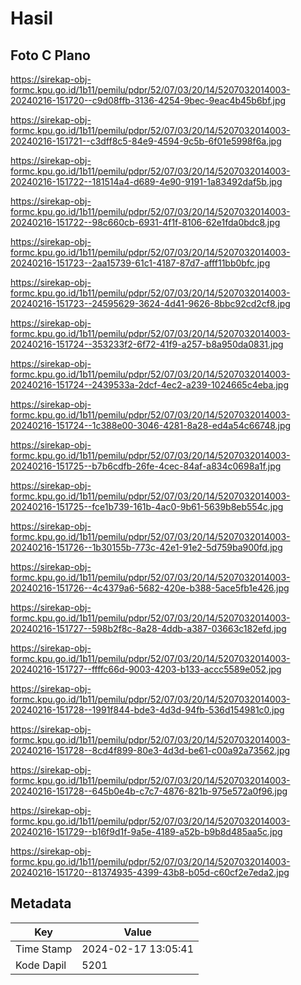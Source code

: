 # Hasil

## Foto C Plano

https://sirekap-obj-formc.kpu.go.id/1b11/pemilu/pdpr/52/07/03/20/14/5207032014003-20240216-151720--c9d08ffb-3136-4254-9bec-9eac4b45b6bf.jpg

https://sirekap-obj-formc.kpu.go.id/1b11/pemilu/pdpr/52/07/03/20/14/5207032014003-20240216-151721--c3dff8c5-84e9-4594-9c5b-6f01e5998f6a.jpg

https://sirekap-obj-formc.kpu.go.id/1b11/pemilu/pdpr/52/07/03/20/14/5207032014003-20240216-151722--181514a4-d689-4e90-9191-1a83492daf5b.jpg

https://sirekap-obj-formc.kpu.go.id/1b11/pemilu/pdpr/52/07/03/20/14/5207032014003-20240216-151722--98c660cb-6931-4f1f-8106-62e1fda0bdc8.jpg

https://sirekap-obj-formc.kpu.go.id/1b11/pemilu/pdpr/52/07/03/20/14/5207032014003-20240216-151723--2aa15739-61c1-4187-87d7-afff11bb0bfc.jpg

https://sirekap-obj-formc.kpu.go.id/1b11/pemilu/pdpr/52/07/03/20/14/5207032014003-20240216-151723--24595629-3624-4d41-9626-8bbc92cd2cf8.jpg

https://sirekap-obj-formc.kpu.go.id/1b11/pemilu/pdpr/52/07/03/20/14/5207032014003-20240216-151724--353233f2-6f72-41f9-a257-b8a950da0831.jpg

https://sirekap-obj-formc.kpu.go.id/1b11/pemilu/pdpr/52/07/03/20/14/5207032014003-20240216-151724--2439533a-2dcf-4ec2-a239-1024665c4eba.jpg

https://sirekap-obj-formc.kpu.go.id/1b11/pemilu/pdpr/52/07/03/20/14/5207032014003-20240216-151724--1c388e00-3046-4281-8a28-ed4a54c66748.jpg

https://sirekap-obj-formc.kpu.go.id/1b11/pemilu/pdpr/52/07/03/20/14/5207032014003-20240216-151725--b7b6cdfb-26fe-4cec-84af-a834c0698a1f.jpg

https://sirekap-obj-formc.kpu.go.id/1b11/pemilu/pdpr/52/07/03/20/14/5207032014003-20240216-151725--fce1b739-161b-4ac0-9b61-5639b8eb554c.jpg

https://sirekap-obj-formc.kpu.go.id/1b11/pemilu/pdpr/52/07/03/20/14/5207032014003-20240216-151726--1b30155b-773c-42e1-91e2-5d759ba900fd.jpg

https://sirekap-obj-formc.kpu.go.id/1b11/pemilu/pdpr/52/07/03/20/14/5207032014003-20240216-151726--4c4379a6-5682-420e-b388-5ace5fb1e426.jpg

https://sirekap-obj-formc.kpu.go.id/1b11/pemilu/pdpr/52/07/03/20/14/5207032014003-20240216-151727--598b2f8c-8a28-4ddb-a387-03663c182efd.jpg

https://sirekap-obj-formc.kpu.go.id/1b11/pemilu/pdpr/52/07/03/20/14/5207032014003-20240216-151727--ffffc66d-9003-4203-b133-accc5589e052.jpg

https://sirekap-obj-formc.kpu.go.id/1b11/pemilu/pdpr/52/07/03/20/14/5207032014003-20240216-151728--1991f844-bde3-4d3d-94fb-536d154981c0.jpg

https://sirekap-obj-formc.kpu.go.id/1b11/pemilu/pdpr/52/07/03/20/14/5207032014003-20240216-151728--8cd4f899-80e3-4d3d-be61-c00a92a73562.jpg

https://sirekap-obj-formc.kpu.go.id/1b11/pemilu/pdpr/52/07/03/20/14/5207032014003-20240216-151728--645b0e4b-c7c7-4876-821b-975e572a0f96.jpg

https://sirekap-obj-formc.kpu.go.id/1b11/pemilu/pdpr/52/07/03/20/14/5207032014003-20240216-151729--b16f9d1f-9a5e-4189-a52b-b9b8d485aa5c.jpg

https://sirekap-obj-formc.kpu.go.id/1b11/pemilu/pdpr/52/07/03/20/14/5207032014003-20240216-151720--81374935-4399-43b8-b05d-c60cf2e7eda2.jpg


## Metadata

| Key        | Value               |
| ---------- | ------------------- |
| Time Stamp | 2024-02-17 13:05:41 |
| Kode Dapil | 5201                |



